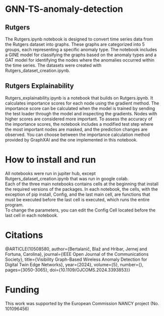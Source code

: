 # GNN-TS-anomaly-detection

## Rutgers
The Rutgers.ipynb notebook is designed to convert time series data from the Rutgers dataset into graphs. These graphs are categorized into 5 groups, each representing a specific anomaly type. The notebook includes a GINE model for classifying the graphs based on the anomaly types and a GAT model for identifying the nodes where the anomalies occurred within the time series. The datasets were created with Rutgers_dataset_creation.ipynb.

## Rutgers Explainability
Rutgers_explainability.ipynb is a notebook that builds on Rutgers.ipynb. It calculates importance scores for each node using the gradient method. The importance score can be calculated when the model is trained by sending the test loader through the model and inspecting the gradients. Nodes with higher scores are considered more important. To assess the accuracy of the importance scores, the notebook includes a modified test step where the most important nodes are masked, and the prediction changes are observed. You can choose between the importance calculation method provided by GraphXAI and the one implemented in this notebook.

# How to install and run
All notebooks were run in jupiter hub, except Rutgers_dataset_creation.ipynb that was run in google colab.  
Each of the three main notebooks contains cells at the beginning that install the required versions of the packages.
In each notebook, the cells, with the exception of pip install, Config, and the last main cell, are functions that must be executed before the last cell is executed, which runs the entire program.   
To change the parameters, you can edit the Config Cell located before the last cell in each notebook.

# Citations
@ARTICLE{10508580,
  author={Bertalanič, Blaž and Hribar, Jernej and Fortuna, Carolina},
  journal={IEEE Open Journal of the Communications Society}, 
  title={Visibility Graph-Based Wireless Anomaly Detection for Digital Twin Edge Networks}, 
  year={2024},
  volume={5},
  number={},
  pages={3050-3065},
  doi={10.1109/OJCOMS.2024.3393853}}

# Funding
This work was supported by the European Commission NANCY project (No. 101096456)
